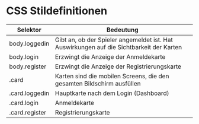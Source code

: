 # CSS Stildefinitionen

|Selektor|Bedeutung|
|---|---|
|body.loggedin|Gibt an, ob der Spieler angemeldet ist. Hat Auswirkungen auf die Sichtbarkeit der Karten|
|body.login|Erzwingt die Anzeige der Anmeldekarte|
|body.register|Erzwingt die Anzeige der Registrierungskarte|
|.card|Karten sind die mobilen Screens, die den gesamten Bildschirm ausfüllen|
|.card.loggedin|Hauptkarte nach dem Login (Dashboard)|
|.card.login|Anmeldekarte|
|.card.register|Registrierungskarte|

